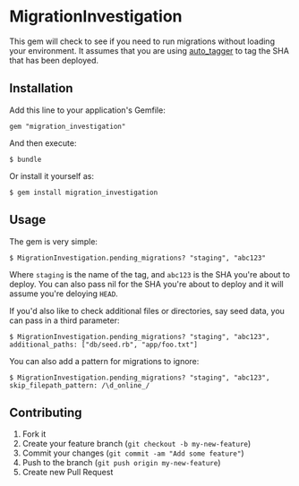 # MigrationInvestigation

This gem will check to see if you need to run migrations without loading your environment.
It assumes that you are using [auto_tagger](https://github.com/zilkey/auto_tagger) to tag the SHA
that has been deployed.

## Installation

Add this line to your application's Gemfile:

    gem "migration_investigation"

And then execute:

    $ bundle

Or install it yourself as:

    $ gem install migration_investigation

## Usage

The gem is very simple:

    $ MigrationInvestigation.pending_migrations? "staging", "abc123"

Where `staging` is the name of the tag, and `abc123` is the SHA you're about to deploy.
You can also pass nil for the SHA you're about to deploy and it will assume you're deloying `HEAD`.

If you'd also like to check additional files or directories, say seed data, you can pass in a third
parameter:

    $ MigrationInvestigation.pending_migrations? "staging", "abc123", additional_paths: ["db/seed.rb", "app/foo.txt"]

You can also add a pattern for migrations to ignore:

    $ MigrationInvestigation.pending_migrations? "staging", "abc123", skip_filepath_pattern: /\d_online_/

## Contributing

1. Fork it
2. Create your feature branch (`git checkout -b my-new-feature`)
3. Commit your changes (`git commit -am "Add some feature"`)
4. Push to the branch (`git push origin my-new-feature`)
5. Create new Pull Request
